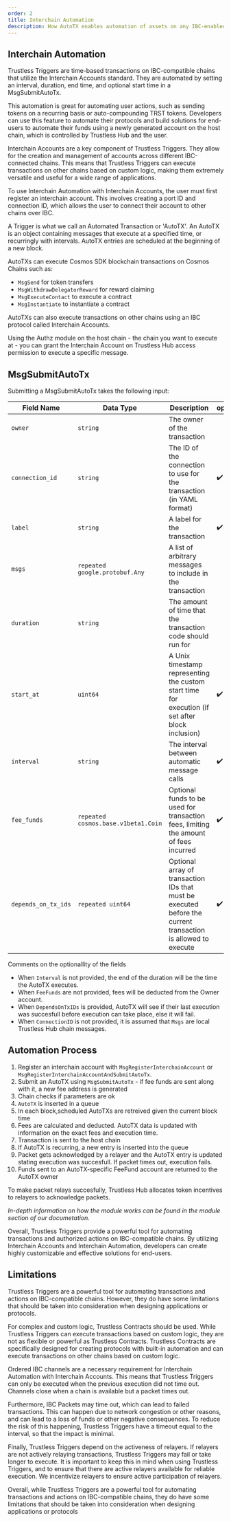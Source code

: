 ```yaml
---
order: 2
title: Interchain Automation
description: How AutoTX enables automation of assets on any IBC-enabled chain
---
```


## Interchain Automation

Trustless Triggers are time-based transactions on IBC-compatible chains that utilize the Interchain Accounts standard. They are automated by setting an interval, duration, end time, and optional start time in a MsgSubmitAutoTx.

This automation is great for automating user actions, such as sending tokens on a recurring basis or auto-compounding TRST tokens. Developers can use this feature to automate their protocols and build solutions for end-users to automate their funds using a newly generated account on the host chain, which is controlled by Trustless Hub and the user.

Interchain Accounts are a key component of Trustless Triggers. They allow for the creation and management of accounts across different IBC-connected chains. This means that Trustless Triggers can execute transactions on other chains based on custom logic, making them extremely versatile and useful for a wide range of applications.

To use Interchain Automation with Interchain Accounts, the user must first register an interchain account. This involves creating a port ID and connection ID, which allows the user to connect their account to other chains over IBC.


A Trigger is what we call an Automated Transaction or 'AutoTX'. An AutoTX is an object containing messages that execute at a specified time, or recurringly with intervals.
AutoTX entries are scheduled at the beginning of a new block.

AutoTXs can execute Cosmos SDK blockchain transactions on Cosmos Chains such as:

- `MsgSend` for token transfers
- `MsgWithdrawDelegatorReward` for reward claiming
- `MsgExecuteContact` to execute a contract
- `MsgInstantiate` to instantiate a contract

AutoTXs can also execute transactions on other chains using an IBC protocol called Interchain Accounts. 

Using the Authz module on the host chain - the chain you want to execute at - you can grant the Interchain Account on Trustless Hub access permission to execute a specific message.

## MsgSubmitAutoTx

Submitting a MsgSubmitAutoTx takes the following input:

| Field Name        | Data Type                      | Description                                                                                       | optional |
| ----------------- | ------------------------------ | ------------------------------------------------------------------------------------------------- | -|
| `owner`           | `string`                       | The owner of the transaction                                                                      |  |
| `connection_id`   | `string`                       | The ID of the connection to use for the transaction (in YAML format)                               |✔️|
| `label`           | `string`                       | A label for the transaction                                                                       |✔️|
| `msgs`            | `repeated google.protobuf.Any` | A list of arbitrary messages to include in the transaction                                        ||
| `duration`        | `string`                       | The amount of time that the transaction code should run for                                       ||
| `start_at`        | `uint64`                       | A Unix timestamp representing the custom start time for execution (if set after block inclusion) |✔️|
| `interval`        | `string`                       | The interval between automatic message calls                                                     |✔️|
| `fee_funds`       | `repeated cosmos.base.v1beta1.Coin` | Optional funds to be used for transaction fees, limiting the amount of fees incurred | ✔️|
| `depends_on_tx_ids` | `repeated uint64`           | Optional array of transaction IDs that must be executed before the current transaction is allowed to execute | ✔️|

Comments on the optionallity of the fields

- When `Interval` is not provided, the end of the duration will be the time the AutoTX executes.
- When `FeeFunds` are not provided, fees will be deducted from the Owner account.
- When `DependsOnTxIDs` is provided, AutoTX will see if their last execution was succesfull before execution can take place, else it will fail.
- When `ConnectionID` is not provided, it is assumed that `Msgs` are local Trustless Hub chain messages.

## Automation Process

1. Register an interchain account with `MsgRegisterInterchainAccount` or `MsgRegisterInterchainAccountAndSubmitAutoTx`.
2. Submit an AutoTX using `MsgSubmitAutoTx` - if fee funds are sent along with it, a new fee address is generated
3. Chain checks if parameters are ok
4. `AutoTX` is inserted in a queue
5. In each block,scheduled AutoTXs are retreived given the current block time
6. Fees are calculated and deducted. AutoTX data is updated with information on the exact fees and execution time.
7. Transaction is sent to the host chain
8. If AutoTX is recurring, a new entry is inserted into the queue
9. Packet gets acknowledged by a relayer and the AutoTX entry is updated stating execution was succesfull. If packet times out, execution fails. 
10. Funds sent to an AutoTX-specific FeeFund account are returned to the AutoTX owner

To make packet relays succesfully, Trustless Hub allocates token incentives to relayers to acknowledge packets.

*In-depth information on how the module works can be found in the module section of our documetation.*



Overall, Trustless Triggers provide a powerful tool for automating transactions and authorized actions on IBC-compatible chains. By utilizing Interchain Accounts and Interchain Automation, developers can create highly customizable and effective solutions for end-users.


## Limitations

Trustless Triggers are a powerful tool for automating transactions and actions on IBC-compatible chains. However, they do have some limitations that should be taken into consideration when designing applications or protocols.

For complex and custom logic, Trustless Contracts should be used. While Trustless Triggers can execute transactions based on custom logic, they are not as flexible or powerful as Trustless Contracts. Trustless Contracts are specifically designed for creating protocols with built-in automation and can execute transactions on other chains based on custom logic.

Ordered IBC channels are a necessary requirement for Interchain Automation with Interchain Accounts. This means that Trustless Triggers can only be executed when the previous execution did not time out. Channels close when a chain is available but a packet times out. 

Furthermore, IBC Packets may time out, which can lead to failed transactions. This can happen due to network congestion or other reasons, and can lead to a loss of funds or other negative consequences. To reduce the risk of this happening, Trustless Triggers have a timeout equal to the interval, so that the impact is minimal.

Finally, Trustless Triggers depend on the activeness of relayers. If relayers are not actively relaying transactions, Trustless Triggers may fail or take longer to execute. It is important to keep this in mind when using Trustless Triggers, and to ensure that there are active relayers available for reliable execution. We incentivize relayers to ensure active participation of relayers.

Overall, while Trustless Triggers are a powerful tool for automating transactions and actions on IBC-compatible chains, they do have some limitations that should be taken into consideration when designing applications or protocols